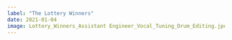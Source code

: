 ```yaml
---
label: "The Lottery Winners"
date: 2021-01-04
image: Lottery_Winners_Assistant Engineer_Vocal_Tuning_Drum_Editing.jpeg
---
```

